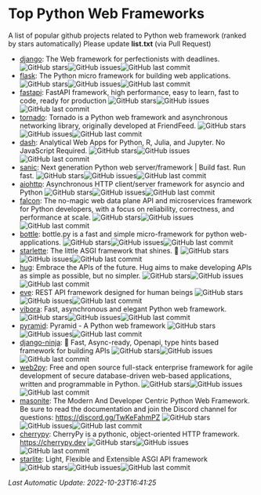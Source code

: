 # Top Python Web Frameworks
A list of popular github projects related to Python web framework (ranked by stars automatically)
Please update **list.txt** (via Pull Request)

- [django](https://github.com/django/django): The Web framework for perfectionists with deadlines. ![GitHub stars](https://img.shields.io/github/stars/django/django.svg?style=social)![GitHub issues](https://img.shields.io/github/issues/django/django.svg)![GitHub last commit](https://img.shields.io/github/last-commit/django/django)
- [flask](https://github.com/pallets/flask): The Python micro framework for building web applications. ![GitHub stars](https://img.shields.io/github/stars/pallets/flask.svg?style=social)![GitHub issues](https://img.shields.io/github/issues/pallets/flask.svg)![GitHub last commit](https://img.shields.io/github/last-commit/pallets/flask)
- [fastapi](https://github.com/tiangolo/fastapi): FastAPI framework, high performance, easy to learn, fast to code, ready for production ![GitHub stars](https://img.shields.io/github/stars/tiangolo/fastapi.svg?style=social)![GitHub issues](https://img.shields.io/github/issues/tiangolo/fastapi.svg)![GitHub last commit](https://img.shields.io/github/last-commit/tiangolo/fastapi)
- [tornado](https://github.com/tornadoweb/tornado): Tornado is a Python web framework and asynchronous networking library, originally developed at FriendFeed. ![GitHub stars](https://img.shields.io/github/stars/tornadoweb/tornado.svg?style=social)![GitHub issues](https://img.shields.io/github/issues/tornadoweb/tornado.svg)![GitHub last commit](https://img.shields.io/github/last-commit/tornadoweb/tornado)
- [dash](https://github.com/plotly/dash): Analytical Web Apps for Python, R, Julia, and Jupyter. No JavaScript Required. ![GitHub stars](https://img.shields.io/github/stars/plotly/dash.svg?style=social)![GitHub issues](https://img.shields.io/github/issues/plotly/dash.svg)![GitHub last commit](https://img.shields.io/github/last-commit/plotly/dash)
- [sanic](https://github.com/sanic-org/sanic): Next generation Python web server/framework | Build fast. Run fast. ![GitHub stars](https://img.shields.io/github/stars/sanic-org/sanic.svg?style=social)![GitHub issues](https://img.shields.io/github/issues/sanic-org/sanic.svg)![GitHub last commit](https://img.shields.io/github/last-commit/sanic-org/sanic)
- [aiohttp](https://github.com/aio-libs/aiohttp): Asynchronous HTTP client/server framework for asyncio and Python ![GitHub stars](https://img.shields.io/github/stars/aio-libs/aiohttp.svg?style=social)![GitHub issues](https://img.shields.io/github/issues/aio-libs/aiohttp.svg)![GitHub last commit](https://img.shields.io/github/last-commit/aio-libs/aiohttp)
- [falcon](https://github.com/falconry/falcon): The no-magic web data plane API and microservices framework for Python developers, with a focus on reliability, correctness, and performance at scale. ![GitHub stars](https://img.shields.io/github/stars/falconry/falcon.svg?style=social)![GitHub issues](https://img.shields.io/github/issues/falconry/falcon.svg)![GitHub last commit](https://img.shields.io/github/last-commit/falconry/falcon)
- [bottle](https://github.com/bottlepy/bottle): bottle.py is a fast and simple micro-framework for python web-applications. ![GitHub stars](https://img.shields.io/github/stars/bottlepy/bottle.svg?style=social)![GitHub issues](https://img.shields.io/github/issues/bottlepy/bottle.svg)![GitHub last commit](https://img.shields.io/github/last-commit/bottlepy/bottle)
- [starlette](https://github.com/encode/starlette): The little ASGI framework that shines. 🌟 ![GitHub stars](https://img.shields.io/github/stars/encode/starlette.svg?style=social)![GitHub issues](https://img.shields.io/github/issues/encode/starlette.svg)![GitHub last commit](https://img.shields.io/github/last-commit/encode/starlette)
- [hug](https://github.com/hugapi/hug): Embrace the APIs of the future. Hug aims to make developing APIs as simple as possible, but no simpler. ![GitHub stars](https://img.shields.io/github/stars/hugapi/hug.svg?style=social)![GitHub issues](https://img.shields.io/github/issues/hugapi/hug.svg)![GitHub last commit](https://img.shields.io/github/last-commit/hugapi/hug)
- [eve](https://github.com/pyeve/eve): REST API framework designed for human beings ![GitHub stars](https://img.shields.io/github/stars/pyeve/eve.svg?style=social)![GitHub issues](https://img.shields.io/github/issues/pyeve/eve.svg)![GitHub last commit](https://img.shields.io/github/last-commit/pyeve/eve)
- [vibora](https://github.com/vibora-io/vibora): Fast, asynchronous and elegant Python web framework. ![GitHub stars](https://img.shields.io/github/stars/vibora-io/vibora.svg?style=social)![GitHub issues](https://img.shields.io/github/issues/vibora-io/vibora.svg)![GitHub last commit](https://img.shields.io/github/last-commit/vibora-io/vibora)
- [pyramid](https://github.com/Pylons/pyramid): Pyramid - A Python web framework ![GitHub stars](https://img.shields.io/github/stars/Pylons/pyramid.svg?style=social)![GitHub issues](https://img.shields.io/github/issues/Pylons/pyramid.svg)![GitHub last commit](https://img.shields.io/github/last-commit/Pylons/pyramid)
- [django-ninja](https://github.com/vitalik/django-ninja): 💨  Fast, Async-ready, Openapi, type hints based framework for building APIs ![GitHub stars](https://img.shields.io/github/stars/vitalik/django-ninja.svg?style=social)![GitHub issues](https://img.shields.io/github/issues/vitalik/django-ninja.svg)![GitHub last commit](https://img.shields.io/github/last-commit/vitalik/django-ninja)
- [web2py](https://github.com/web2py/web2py): Free and open source full-stack enterprise framework for agile development of secure database-driven web-based applications, written and programmable in Python. ![GitHub stars](https://img.shields.io/github/stars/web2py/web2py.svg?style=social)![GitHub issues](https://img.shields.io/github/issues/web2py/web2py.svg)![GitHub last commit](https://img.shields.io/github/last-commit/web2py/web2py)
- [masonite](https://github.com/MasoniteFramework/masonite): The Modern And Developer Centric Python Web Framework. Be sure to read the documentation and join the Discord channel for questions: https://discord.gg/TwKeFahmPZ ![GitHub stars](https://img.shields.io/github/stars/MasoniteFramework/masonite.svg?style=social)![GitHub issues](https://img.shields.io/github/issues/MasoniteFramework/masonite.svg)![GitHub last commit](https://img.shields.io/github/last-commit/MasoniteFramework/masonite)
- [cherrypy](https://github.com/cherrypy/cherrypy): CherryPy is a pythonic, object-oriented HTTP framework.      https://cherrypy.dev ![GitHub stars](https://img.shields.io/github/stars/cherrypy/cherrypy.svg?style=social)![GitHub issues](https://img.shields.io/github/issues/cherrypy/cherrypy.svg)![GitHub last commit](https://img.shields.io/github/last-commit/cherrypy/cherrypy)
- [starlite](https://github.com/starlite-api/starlite): Light, Flexible and Extensible ASGI API framework ![GitHub stars](https://img.shields.io/github/stars/starlite-api/starlite.svg?style=social)![GitHub issues](https://img.shields.io/github/issues/starlite-api/starlite.svg)![GitHub last commit](https://img.shields.io/github/last-commit/starlite-api/starlite)

*Last Automatic Update: 2022-10-23T16:41:25*